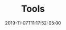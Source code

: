 ---
title: "Tools"
date: 2019-11-07T11:17:52-05:00
draft: false
content: >
    <p>The flash animations were developed by Jean-Michel Claus (with voiceover by Gilbert Strang). We are grateful! Funding
        was provided by a grant from the <a href="http://web.mit.edu/newsoffice/2000/darbeloff-1025.html">The d'Arbeloff
            Fund for Excellence in MIT Education</a> as part of The d'Arbeloff Interactive Mathematics Project (d'A I M P).
    </p>
    <h2 class="subhead">Matrix Multiplication</h2>
    <p>An <a href="http://ocw.mit.edu/ans7870/18/18.06/tools/Applets_sound/uropmovie.html">interactive demo</a> (with
        voiceover explanation) on Matrix Multiplication, <em>A</em> = <em>LU</em>, and <em>PA</em> = <em>LU</em></p>
    <h2 class="subhead">Eigenvalue Demonstrations</h2>
    <p>The demonstrations below employ Java&reg; applets with voice-over narration to show some Eigenvalue concepts.</p>
    <p><a href="http://ocw.mit.edu/ans7870/18/18.06/tools/Applets_sound_all/eigen_sound_all.html">Demo 1</a> - This 3-minute
        demo shows eigenvectors of 2 by 2 matrices</p>
    <p>The demo is also broken into 7 independent pieces:</p>
    <ul>
        <li><a href="http://ocw.mit.edu/ans7870/18/18.06/tools/Applets_sound/eigen_sound_1.html">Part 1</a></li>
        <li><a href="http://ocw.mit.edu/ans7870/18/18.06/tools/Applets_sound/eigen_sound_2.html">Part 2</a></li>
        <li><a href="http://ocw.mit.edu/ans7870/18/18.06/tools/Applets_sound/eigen_sound_3.html">Part 3</a></li>
        <li><a href="http://ocw.mit.edu/ans7870/18/18.06/tools/Applets_sound/eigen_sound_4.html">Part 4</a></li>
        <li><a href="http://ocw.mit.edu/ans7870/18/18.06/tools/Applets_sound/eigen_sound_5.html">Part 5</a></li>
        <li><a href="http://ocw.mit.edu/ans7870/18/18.06/tools/Applets_sound/eigen_sound_6.html">Part 6</a></li>
        <li><a href="http://ocw.mit.edu/ans7870/18/18.06/tools/Applets_sound/eigen_sound_7.html">Part 7</a></li>
    </ul>
    <p><a href="http://ocw.mit.edu/ans7870/18/18.06/tools/Power_method/power_method_flash.html">Demo 2</a> - Powers
        A<sup>n</sup>V lead toward the top eigenvalue/eigenvector</p>
    <h2 class="subhead">Mini-lectures on Eigenvalues</h2>
    <p>The mini-lectures with voice-over narration below help to explain some key Eigenvalue concepts.</p>
    <p><a href="http://ocw.mit.edu/ans7870/18/18.06/tools/all/eigen_lecture_all.html">Full Lecture</a> (all eight together)
    </p>
    <p>Or view individually (about 2 minutes each)</p>
    <ul>
        <li><a href="http://ocw.mit.edu/ans7870/18/18.06/tools/individual/eigen_lecture_1.html">det(A-\\lambda I)=0</a></li>
        <li><a href="http://ocw.mit.edu/ans7870/18/18.06/tools/individual/eigen_lecture_2.html">Eigenvectors and Trace</a>
        </li>
        <li><a href="http://ocw.mit.edu/ans7870/18/18.06/tools/individual/eigen_lecture_3.html">Powers</a></li>
        <li><a href="http://ocw.mit.edu/ans7870/18/18.06/tools/individual/eigen_lecture_4.html">Diagonalization</a></li>
        <li><a href="http://ocw.mit.edu/ans7870/18/18.06/tools/individual/eigen_lecture_5.html">Differential Equations</a>
        </li>
        <li><a href="http://ocw.mit.edu/ans7870/18/18.06/tools/individual/eigen_lecture_6.html">Symmetry</a></li>
        <li><a href="http://ocw.mit.edu/ans7870/18/18.06/tools/individual/eigen_lecture_7.html">Positive Definite</a></li>
        <li><a href="http://ocw.mit.edu/ans7870/18/18.06/tools/individual/eigen_lecture_8.html">SVD</a></li>
    </ul>
menu: 
    main:
        name: "Tools"
---